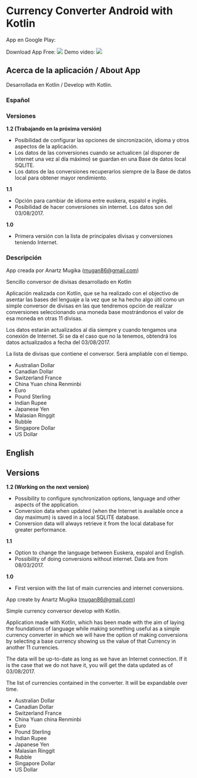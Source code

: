 # Currency Converter Android with Kotlin

App en Google Play:

Download App Free: [![](https://a.fsdn.com/allura/p/goopydesktop/icon?1435677519)](https://play.google.com/store/apps/details?id=amldev.currency&hl=es)
Demo video: [![](https://www.youtube.com/yts/img/favicon_48-vfl1s0rGh.png)](https://youtu.be/QPhSzQOi0N0)  

## Acerca de la aplicación / About App

Desarrollada en Kotlin / Develop with Kotlin.

### Español

### Versiones

**1.2 (Trabajando en la próxima versión)**

* Posibilidad de configurar las opciones de sincronización, idioma y otros aspectos de la aplicación.
* Los datos de las conversiones cuando se actualicen (al disponer de internet una vez al día máximo) se guardan en una Base de datos local SQLITE.
* Los datos de las conversiones recuperarlos siempre de la Base de datos local para obtener mayor rendimiento.

**1.1**

* Opción para cambiar de idioma entre euskera, espalol e inglés.
* Posibilidad de hacer conversiones sin internet. Los datos son del 03/08/2017.

**1.0**

* Primera versión con la lista de principales divisas y conversiones teniendo Internet.

### Descripción

App creada por Anartz Mugika (mugan86@gmail.com)

Sencillo conversor de divisas desarrollado en Kotlin

Aplicación realizada con Kotlin, que se ha realizado con el objectivo de asentar las bases del lenguaje a la vez que se ha hecho algo útil como un simple conversor de divisas en las que tendremos opción de realizar conversiones seleccionando una moneda base mostrándonos el valor de esa moneda en otras 11 divisas.

Los datos estarán actualizados al día siempre y cuando tengamos una conexión de Internet. Si se da el caso que no la tenemos, obtendrá los datos actualizados a fecha del 03/08/2017.

La lista de divisas que contiene el conversor. Será ampliable con el tiempo.

* Australian Dollar
* Canadian Dollar
* Switzerland France
* China Yuan china Renminbi
* Euro
* Pound Sterling
* Indian Rupee
* Japanese Yen
* Malasian Ringgit
* Rubble
* Singapore Dollar
* US Dollar

## English

## Versions

**1.2 (Working on the next version)**

* Possibility to configure synchronization options, language and other aspects of the application.
* Conversion data when updated (when the Internet is available once a day maximum) is saved in a local SQLITE database.
* Conversion data will always retrieve it from the local database for greater performance.

**1.1**

* Option to change the language between Euskera, espalol and English.
* Possibility of doing conversions without internet. Data are from 08/03/2017.

**1.0**

* First version with the list of main currencies and internet conversions.

App create by Anartz Mugika (mugan86@gmail.com)

Simple currency conversor develop with Kotlin.

Application made with Kotlin, which has been made with the aim of laying the foundations of language while making something useful as a simple currency converter in which we will have the option of making conversions by selecting a base currency showing us the value of that Currency in another 11 currencies.

The data will be up-to-date as long as we have an Internet connection. If it is the case that we do not have it, you will get the data updated as of 03/08/2017.

The list of currencies contained in the converter. It will be expandable over time.

* Australian Dollar
* Canadian Dollar
* Switzerland France
* China Yuan china Renminbi
* Euro
* Pound Sterling
* Indian Rupee
* Japanese Yen
* Malasian Ringgit
* Rubble
* Singapore Dollar
* US Dollar
